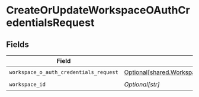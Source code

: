 # CreateOrUpdateWorkspaceOAuthCredentialsRequest


## Fields

| Field                                                                                                            | Type                                                                                                             | Required                                                                                                         | Description                                                                                                      |
| ---------------------------------------------------------------------------------------------------------------- | ---------------------------------------------------------------------------------------------------------------- | ---------------------------------------------------------------------------------------------------------------- | ---------------------------------------------------------------------------------------------------------------- |
| `workspace_o_auth_credentials_request`                                                                           | [Optional[shared.WorkspaceOAuthCredentialsRequest]](undefined/models/shared/workspaceoauthcredentialsrequest.md) | :heavy_check_mark:                                                                                               | N/A                                                                                                              |
| `workspace_id`                                                                                                   | *Optional[str]*                                                                                                  | :heavy_check_mark:                                                                                               | N/A                                                                                                              |